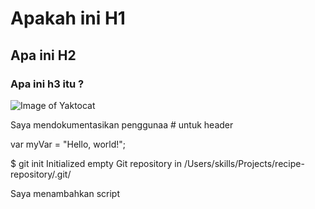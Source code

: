 # Apakah ini H1
## Apa ini H2
### Apa ini h3 itu ?

![Image of Yaktocat](https://octodex.github.com/images/yaktocat.png)

Saya mendokumentasikan penggunaa # untuk header

var myVar = "Hello, world!";

$ git init
Initialized empty Git repository in /Users/skills/Projects/recipe-repository/.git/

Saya menambahkan script
